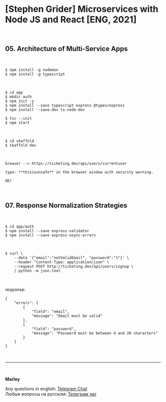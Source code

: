 # [Stephen Grider] Microservices with Node JS and React [ENG, 2021]

<br/>

## 05. Architecture of Multi-Service Apps

<br/>

    $ npm install -g nodemon
    $ npm install -g typescript

<br/>

    $ cd app
    $ mkdir auth
    $ npm init -y
    $ npm install --save typescript express @types/express
    $ npm install --save-dev ts-node-dev

    $ tsc --init
    $ npm start

<br/>

    $ cd skaffold
    $ skaffold dev

<br/>

```
browser --> https://ticketing.dev/api/users/currentuser

type: **thisisunsafe** in the browser window with security warning.

OK!
```

<br/>

## 07. Response Normalization Strategies

<br/>

    $ cd app/auth
    $ npm install --save express-validator
    $ npm install --save express-async-errors

<br/>

```
$ curl \
    --data '{"email":"notValidEmail", "password":"1"}' \
    --header "Content-Type: application/json" \
    --request POST http://ticketing.dev/api/users/signup \
    | python -m json.tool
```

<br/>

response:

```
{
    "errors": [
        {
            "field": "email",
            "message": "Email must be valid"
        },
        {
            "field": "password",
            "message": "Password must be between 4 and 20 characters"
        }
    ]
}

```

<br/>

---

<br/>

**Marley**

Any questions in english: <a href="https://jsdev.org/chat/">Telegram Chat</a>  
Любые вопросы на русском: <a href="https://jsdev.ru/chat/">Телеграм чат</a>
